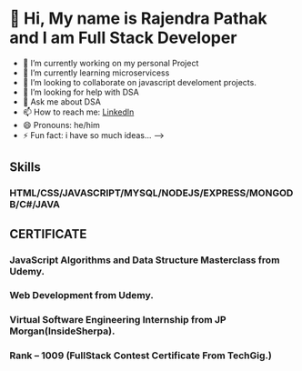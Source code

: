#  👋 Hi, My name is Rajendra Pathak and I am Full Stack Developer

- 🔭 I’m currently working on my personal Project
- 🌱 I’m currently learning microservicess
- 👯 I’m looking to collaborate on javascript develoment projects.
- 🤔 I’m looking for help with DSA
- 💬 Ask me about DSA
- 📫 How to reach me: [Linkedln](https://www.linkedin.com/in/rajendra-pathak-083131a0/)
- 😄 Pronouns:  he/him
- ⚡ Fun fact: i have so much ideas...
-->

## Skills

### HTML/CSS/JAVASCRIPT/MYSQL/NODEJS/EXPRESS/MONGODB/C#/JAVA

## CERTIFICATE
###  JavaScript Algorithms and Data Structure Masterclass from Udemy.
###  Web Development from Udemy.
###  Virtual Software Engineering Internship from JP Morgan(InsideSherpa). 
###  Rank – 1009 (FullStack Contest Certificate From TechGig.)
